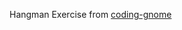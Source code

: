 Hangman Exercise from [coding-gnome](https://codestool.coding-gnome.com/courses/take/elixir-for-programmers-2/texts/29541708-check-for-duplicate-moves)